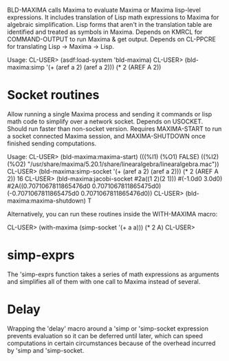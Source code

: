 BLD-MAXIMA calls Maxima to evaluate Maxima or Maxima lisp-level expressions.
It includes translation of Lisp math expressions to Maxima for algebraic simplification.
Lisp forms that aren't in the translation table are identified and treated as symbols in Maxima.
Depends on KMRCL for COMMAND-OUTPUT to run Maxima & get output.
Depends on CL-PPCRE for translating Lisp -> Maxima -> Lisp.

Usage:
CL-USER> (asdf:load-system 'bld-maxima)
CL-USER> (bld-maxima:simp '(+ (aref a 2) (aref a 2)))
(* 2 (AREF A 2))

Socket routines
===============
Allow running a single Maxima process and sending it commands or lisp math code to simplify over a network socket.
Depends on USOCKET.
Should run faster than non-socket version.
Requires MAXIMA-START to run a socket connected Maxima session, and MAXIMA-SHUTDOWN once finished sending computations.

Usage:
CL-USER> (bld-maxima:maxima-start)
(((%I1) (%O1) FALSE)
 ((%I2) (%O2) "/usr/share/maxima/5.20.1/share/linearalgebra/linearalgebra.mac"))
CL-USER> (bld-maxima:simp-socket '(+ (aref a 2) (aref a 2)))
(* 2 (AREF A 2))
16
CL-USER> (bld-maxima:jacobi-socket #2a((1 2)(2 1)))
#(-1.0d0 3.0d0)
#2A((0.7071067811865476d0 0.7071067811865475d0)
    (-0.7071067811865475d0 0.7071067811865476d0))
CL-USER> (bld-maxima:maxima-shutdown)
T

Alternatively, you can run these routines inside the WITH-MAXIMA macro:

CL-USER> (with-maxima
	   (simp-socket '(+ a a)))
(* 2 A)
CL-USER> 

simp-exprs
==========

The 'simp-exprs function takes a series of math expressions as
arguments and simplifies all of them with one call to Maxima instead
of several.

Delay
=====

Wrapping the 'delay' macro around a 'simp or 'simp-socket expression
prevents evaluation so it can be deferred until later, which can speed
computations in certain circumstances because of the overhead incurred
by 'simp and 'simp-socket.
